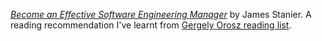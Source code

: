 *[Become an Effective Software Engineering Manager](https://amzn.to/3cc4BOs)* by James Stanier. A reading recommendation I've learnt from [Gergely Orosz reading list](https://blog.pragmaticengineer.com/my-reading-list/).